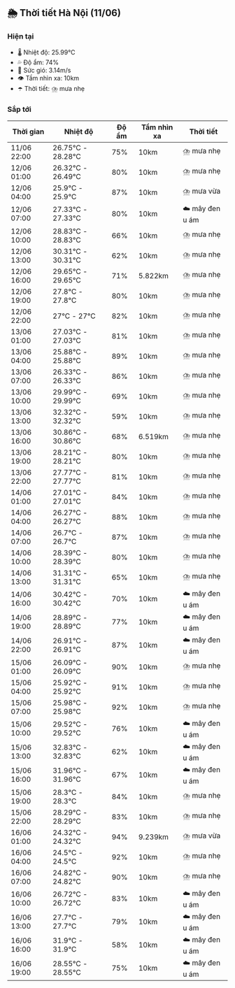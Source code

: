 ## 🌦️ Thời tiết Hà Nội (11/06)

### Hiện tại

- 🌡️ Nhiệt độ: 25.99℃
- 💦 Độ ẩm: 74%
- 💨 Sức gió: 3.14m/s
- 👁️ Tầm nhìn xa: 10km
- ☂️ Thời tiết: ⛈️ mưa nhẹ

### Sắp tới

| Thời gian | Nhiệt độ | Độ ẩm | Tầm nhìn xa | Thời tiết |
| --- | --- | --- | --- | --- |
| 11/06 22:00 | 26.75℃ - 28.28℃ | 75% | 10km | ⛈️ mưa nhẹ |
| 12/06 01:00 | 26.32℃ - 26.49℃ | 80% | 10km | ⛈️ mưa nhẹ |
| 12/06 04:00 | 25.9℃ - 25.9℃ | 87% | 10km | ⛈️ mưa vừa |
| 12/06 07:00 | 27.33℃ - 27.33℃ | 80% | 10km | ☁️ mây đen u ám |
| 12/06 10:00 | 28.83℃ - 28.83℃ | 66% | 10km | ⛈️ mưa nhẹ |
| 12/06 13:00 | 30.31℃ - 30.31℃ | 62% | 10km | ⛈️ mưa nhẹ |
| 12/06 16:00 | 29.65℃ - 29.65℃ | 71% | 5.822km | ⛈️ mưa nhẹ |
| 12/06 19:00 | 27.8℃ - 27.8℃ | 80% | 10km | ⛈️ mưa nhẹ |
| 12/06 22:00 | 27℃ - 27℃ | 82% | 10km | ⛈️ mưa nhẹ |
| 13/06 01:00 | 27.03℃ - 27.03℃ | 81% | 10km | ⛈️ mưa nhẹ |
| 13/06 04:00 | 25.88℃ - 25.88℃ | 89% | 10km | ⛈️ mưa nhẹ |
| 13/06 07:00 | 26.33℃ - 26.33℃ | 86% | 10km | ⛈️ mưa nhẹ |
| 13/06 10:00 | 29.99℃ - 29.99℃ | 69% | 10km | ⛈️ mưa nhẹ |
| 13/06 13:00 | 32.32℃ - 32.32℃ | 59% | 10km | ⛈️ mưa nhẹ |
| 13/06 16:00 | 30.86℃ - 30.86℃ | 68% | 6.519km | ⛈️ mưa nhẹ |
| 13/06 19:00 | 28.21℃ - 28.21℃ | 80% | 10km | ⛈️ mưa nhẹ |
| 13/06 22:00 | 27.77℃ - 27.77℃ | 81% | 10km | ⛈️ mưa nhẹ |
| 14/06 01:00 | 27.01℃ - 27.01℃ | 84% | 10km | ⛈️ mưa nhẹ |
| 14/06 04:00 | 26.27℃ - 26.27℃ | 88% | 10km | ⛈️ mưa nhẹ |
| 14/06 07:00 | 26.7℃ - 26.7℃ | 87% | 10km | ⛈️ mưa nhẹ |
| 14/06 10:00 | 28.39℃ - 28.39℃ | 80% | 10km | ⛈️ mưa nhẹ |
| 14/06 13:00 | 31.31℃ - 31.31℃ | 65% | 10km | ⛈️ mưa nhẹ |
| 14/06 16:00 | 30.42℃ - 30.42℃ | 70% | 10km | ☁️ mây đen u ám |
| 14/06 19:00 | 28.89℃ - 28.89℃ | 77% | 10km | ☁️ mây đen u ám |
| 14/06 22:00 | 26.91℃ - 26.91℃ | 87% | 10km | ☁️ mây đen u ám |
| 15/06 01:00 | 26.09℃ - 26.09℃ | 90% | 10km | ⛈️ mưa nhẹ |
| 15/06 04:00 | 25.92℃ - 25.92℃ | 91% | 10km | ⛈️ mưa nhẹ |
| 15/06 07:00 | 25.98℃ - 25.98℃ | 92% | 10km | ⛈️ mưa nhẹ |
| 15/06 10:00 | 29.52℃ - 29.52℃ | 76% | 10km | ☁️ mây đen u ám |
| 15/06 13:00 | 32.83℃ - 32.83℃ | 62% | 10km | ☁️ mây đen u ám |
| 15/06 16:00 | 31.96℃ - 31.96℃ | 67% | 10km | ☁️ mây đen u ám |
| 15/06 19:00 | 28.3℃ - 28.3℃ | 84% | 10km | ⛈️ mưa nhẹ |
| 15/06 22:00 | 28.29℃ - 28.29℃ | 83% | 10km | ⛈️ mưa nhẹ |
| 16/06 01:00 | 24.32℃ - 24.32℃ | 94% | 9.239km | ⛈️ mưa vừa |
| 16/06 04:00 | 24.5℃ - 24.5℃ | 92% | 10km | ⛈️ mưa nhẹ |
| 16/06 07:00 | 24.82℃ - 24.82℃ | 90% | 10km | ⛈️ mưa nhẹ |
| 16/06 10:00 | 26.72℃ - 26.72℃ | 83% | 10km | ☁️ mây đen u ám |
| 16/06 13:00 | 27.7℃ - 27.7℃ | 79% | 10km | ☁️ mây đen u ám |
| 16/06 16:00 | 31.9℃ - 31.9℃ | 58% | 10km | ☁️ mây đen u ám |
| 16/06 19:00 | 28.55℃ - 28.55℃ | 75% | 10km | ☁️ mây đen u ám |
